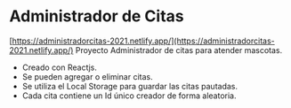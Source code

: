# Administrador de Citas
[https://administradorcitas-2021.netlify.app/](https://administradorcitas-2021.netlify.app/)
Proyecto Administrador de citas para atender mascotas.

- Creado con Reactjs.
- Se pueden agregar o eliminar citas.
- Se utiliza el Local Storage para guardar las citas pautadas.
- Cada cita contiene un Id único creador de forma aleatoria.
